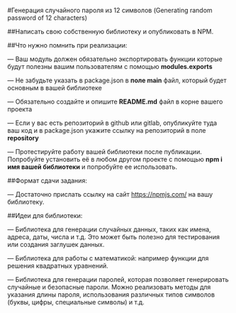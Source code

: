 #Генерация случайного пароля из 12 символов (Generating random password of 12 characters)

##Написать свою собственную библиотеку и опубликовать в NPM.

##Что нужно помнить при реализации:

— Ваш модуль должен обязательно экспортировать функции которые будут полезны вашим пользователям с помощью **modules.exports**

— Не забудьте указать в package.json в **поле main** файл, который будет основным в вашей библиотеке 

— Обязательно создайте и опишите **README.md** файл в корне вашего проекта 

— Если у вас есть репозиторий в github или gitlab, опубликуйте туда ваш код и в package.json укажите ссылку на репозиторий в поле **repository**

— Протестируйте работу вашей библиотеки после публикации. Попробуйте установить её в любом другом проекте с помощью **npm i имя вашей библиотеки** и попробуйте ее использовать.

##Формат сдачи задания: 

— Достаточно прислать ссылку на сайт https://npmjs.com/ на вашу библиотеку.

##Идеи для библиотеки:

— Библиотека для генерации случайных данных, таких как имена, адреса, даты, числа и т.д. Это может быть полезно для тестирования или создания заглушек данных. 

— Библиотека для работы с математикой: например функции для решения квадратных уравнений. 

— Библиотека для генерации паролей, которая позволяет генерировать случайные и безопасные пароли. Можно реализовать методы для указания длины пароля, использования различных типов символов (буквы, цифры, специальные символы) и т.д.